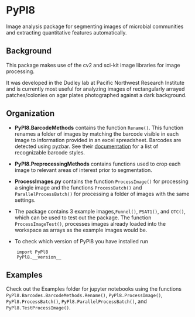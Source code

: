 # PyPl8

Image analysis package for segmenting images of microbial communities and extracting quantitative features automatically. 

## Background
This package makes use of the cv2 and sci-kit image libraries for image processing. 

It was developed in the Dudley lab at Pacific Northwest Research Institute and is currently most useful for analyzing images of rectangularly arrayed
patches/colonies on agar plates photographed against a dark background.

## Organization

* **PyPl8.BarcodeMethods** contains the function `Rename()`. This function renames a folder of images by matching the barcode visible in each image to information provided in an excel spreadsheet. Barcodes are detected using pyzbar. 
See their [documentation](https://pypi.org/project/pyzbar/) for a list of recognizable barcode styles. 

* **PyPl8.PreprocessingMethods** contains functions used to crop each image to relevant areas of interest prior to segmentation. 

* **ProcessImages.py** contains the function `ProcessImage()` for processing a single image and the functions `ProcessBatch()` and `ParallelProcessBatch()` for processing a folder of images with the same settings.

* The package contains 3 example images,`Funnel()`, `PSAT1()`, and `OTC()`, which can be used to test out the package.
The function `ProcessImageTest()`, processes images already loaded into the workspace as arrays as the example images would be.

* To check which version of PyPl8 you have installed run
```
    import PyPl8
    PyPl8.__version__
```
## Examples

Check out the Examples folder for jupyter notebooks using the functions `PyPl8.Barcodes.BarcodeMethods.Rename()`, `PyPl8.ProcessImage()`, `PyPl8.ProcessBatch()`, `PyPl8.ParallelProcessBatch()`, and `PyPl8.TestProcessImage()`.


